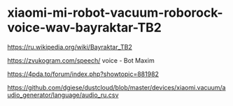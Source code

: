 # xiaomi-mi-robot-vacuum-roborock-voice-wav-bayraktar-TB2

https://ru.wikipedia.org/wiki/Bayraktar_TB2

https://zvukogram.com/speech/
voice - Bot Maxim

https://4pda.to/forum/index.php?showtopic=881982

https://github.com/dgiese/dustcloud/blob/master/devices/xiaomi.vacuum/audio_generator/language/audio_ru.csv

